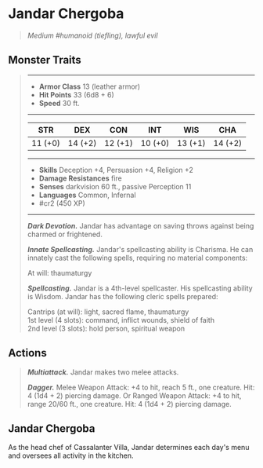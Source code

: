 # Jandar Chergoba
>*Medium #humanoid (tiefling), lawful evil*
## Monster Traits
>___
>- **Armor Class** 13 (leather armor)
>- **Hit Points** 33 (6d8 + 6)
>- **Speed** 30 ft.
>___
>|STR|DEX|CON|INT|WIS|CHA|
>|:---:|:---:|:---:|:---:|:---:|:---:|
>|11 (+0)|14 (+2)|12 (+1)|10 (+0)|13 (+1)|14 (+2)|
>___
>- **Skills** Deception +4, Persuasion +4, Religion +2
>- **Damage Resistances** fire
>- **Senses** darkvision 60 ft., passive Perception 11
>- **Languages** Common, Infernal
>- #cr2 (450 XP)
>___
>***Dark Devotion.*** Jandar has advantage on saving throws against being charmed or frightened.  
>
>***Innate Spellcasting.*** Jandar's spellcasting ability is Charisma. He can innately cast the following spells, requiring no material components:  
>
>At will: thaumaturgy  
>
>
>***Spellcasting.*** Jandar is a 4th-level spellcaster. His spellcasting ability is Wisdom. Jandar has the following cleric spells prepared:  
>
>Cantrips (at will): light, sacred flame, thaumaturgy  
>1st level (4 slots): command, inflict wounds, shield of faith  
>2nd level (3 slots): hold person, spiritual weapon  
>
## Actions
>***Multiattack.*** Jandar makes two melee attacks.  
>
>***Dagger.*** Melee Weapon Attack: +4 to hit, reach 5 ft., one creature. Hit: 4 (1d4 + 2) piercing damage. Or Ranged Weapon Attack: +4 to hit, range 20/60 ft., one creature. Hit: 4 (1d4 + 2) piercing damage.
## Jandar Chergoba
As the head chef of Cassalanter Villa, Jandar determines each day's menu and oversees all activity in the kitchen.